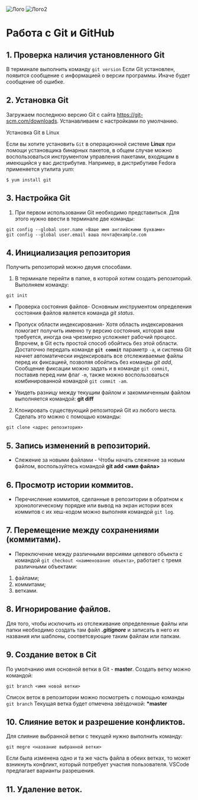 ![Лого](Git-Logo-1788C.png)
![Лого2](progit2.png)
# Работа с Git и GitHub

## 1. Проверка наличия установленного Git
В терминале выполнить команду `git version`
Если Git установлен, появится сообщение с информацией о версии программы. Иначе будет сообщение об ошибке.

## 2. Установка Git 
Загружаем последнюю версию Git с сайта https://git-scm.com/downloads. 
Устанавливаем с настройками по умолчанию.

Установка Git в Linux 

Если вы хотите установить `Git` в операционной системе __Linux__ при помощи установщика бинарных пакетов, в общем случае можно воспользоваться инструментом управления пакетами, входящим в имеющийся у вас дистрибутив. Например, в дистрибутиве Fedora применяется утилита *yum*:
```
$ yum install git
```

## 3. Настройка Git
1. При первом использовании Git необходимо представиться. Для этого нужно ввести в терминале две команды:
```
git config --global user.name «Ваше имя английскими буквами»
git config --global user.email ваша почта@example.com
```

## 4. Инициализация репозитория
Получить репозиторий можно двумя способами. 
1. В терминале перейти в папке, в которой хотим создать репозиторий. Выполняем команду:
```
git init
```

* Проверка состояния файлов-
Основным инструментом определения состояния файлов является команда *git status*. 

* Пропуск области индексирования-
Хотя область индексирования помогает получить именно ту версию состояния, которая вам требуется, иногда она чрезмерно усложняет рабочий процесс.
Впрочем, в Git есть простой способ обойтись без этой области. Достаточно передать команде **`git commit`** параметр `-a`, и система Git начнет автоматически индексировать все отслеживаемые файлы перед их фиксацией, позволяя обойтись без команды *git add*, Сообщение фиксации можно задать и в команде `git commit`, поставив перед ним флаг `-m`, также можно воспользоваться комбинированной командой `git commit -am`.

* Увидеть разницу между текущим файлом и закоммиченным файлом выполняется командой: **git diff**

2. Клонировать существующий репозиторий Git из любого места. Сделать это можно с помощью команды:
```
git clone <адрес репозитория>
```

## 5. Запись изменений в репозиторий.
* Слежение за новыми файлами -
Чтобы начать слежение за новым файлом, воспользуйтесь командой **git add <имя файла>**

## 6. Просмотр истории коммитов.
* Перечисление коммитов, сделанные в репозитории в обратном к хронологическому порядке или вывод на экран истории всех коммитов с их хеш-кодом можно выполняя командой `git log`.

## 7. Перемещение между сохранениями (коммитами).
 * Переключение между различными версиями целевого объекта с  командой `git checkout <наименование объекта>`, работает с тремя различными объектами: 
1. файлами;
2. коммитами;
3. ветками. 

## 8. Игнорирование файлов.
Для того, чтобы исключить из отслеживание определенные файлы или папки необходимо создать там файл ***.gitignore*** и записать в него их названия или шаблоны, соответсвующие таким файлам или папкам.

## 9. Создание веток в Cit

По умолчанию имя основной ветки в Git - **master**.
Создать ветку можно командой:
```
git branch <имя новой ветки>
```

Список веток в репозитории можно посмотреть с помощью команды `git branch`
Текущая ветка будет отмечена звёздочкой: **\*master**

## 10. Слияние веток и разрешение конфликтов.
Для слияние выбранной ветки с текущей нужно выполнить команду:
```
git megre <название выбранной ветки>
```
Если была изменена одно и та же часть файла в обеих ветках, то может взникнуть конфликт, который потребует участия 
пользователя.
VSCode предлагает варианты разрешения.

## 11. Удаление веток.
